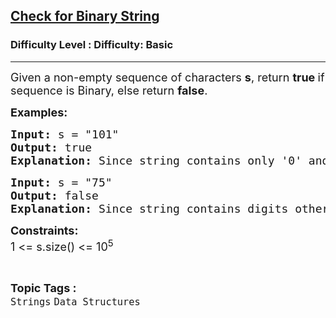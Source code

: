 <h2><a href="https://www.geeksforgeeks.org/problems/check-for-binary/1?page=1&category=Strings&difficulty=Basic&sortBy=submissions">Check for Binary String</a></h2><h3>Difficulty Level : Difficulty: Basic</h3><hr><div class="problems_problem_content__Xm_eO"><p><span style="font-size: 18px;">Given a non-empty sequence of characters <strong>s</strong>, return <strong>true </strong>if sequence is Binary, else return <strong>false</strong>.</span></p>
<p><span style="font-size: 18px;"><strong>Examples:</strong></span></p>
<pre><span style="font-size: 18px;"><strong>Input: </strong>s = "101"
<strong>Output: </strong>true
<strong>Explanation: </strong>Since string contains only '0' and '1', output is true.</span>
</pre>
<pre><span style="font-size: 18px;"><strong>Input: </strong>s = "75"
<strong>Output: </strong>false</span>
<span style="font-size: 18px;"><strong>Explanation: </strong>Since string contains digits other than '0' and '1', output is false.</span></pre>
<p><span style="font-size: 18px;"><strong>Constraints:</strong><br>1 &lt;= s.size() &lt;= 10<sup>5</sup></span></p></div><br><p><span style=font-size:18px><strong>Topic Tags : </strong><br><code>Strings</code>&nbsp;<code>Data Structures</code>&nbsp;